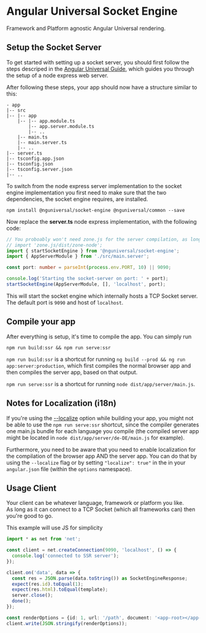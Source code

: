 # Angular Universal Socket Engine

Framework and Platform agnostic Angular Universal rendering.

## Setup the Socket Server

To get started with setting up a socket server, you should first follow the steps descriped in the [Angular Universal Guide](https://angular.io/guide/universal), which guides you through the setup of a node express web server.

After following these steps, your app should now have a structure similar to this:

```
- app
|-- src
|-- |-- app
    |-- |-- app.module.ts
        |-- app.server.module.ts
        |-- ..
    |-- main.ts
    |-- main.server.ts
    |-- ..
|-- server.ts
|-- tsconfig.app.json
|-- tsconfig.json
|-- tsconfig.server.json
|-- ..
```

To switch from the node express server implementation to the socket engine implementation you first need to make sure that the two dependencies, the socket engine requires, are installed. 

`npm install @nguniversal/socket-engine @nguniversal/common --save`

Now replace the **server.ts** node express implementation, with the following code:

```typescript
// You proboably won't need zone.js for the server compilation, as long as you compile for production
// import 'zone.js/dist/zone-node';
import { startSocketEngine } from '@nguniversal/socket-engine';
import { AppServerModule } from './src/main.server';

const port: number = parseInt(process.env.PORT, 10) || 9090;

console.log('Starting the socket-server on port: ' + port);
startSocketEngine(AppServerModule, [], 'localhost', port);
```
This will start the socket engine which internally hosts a TCP Socket server.  
The default port is `9090` and host of `localhost`.

## Compile your app

After everything is setup, it's time to compile the app. You can simply run

`npm run build:ssr && npm run serve:ssr`

`npm run build:ssr` is a shortcut for running `ng build --prod && ng run app:server:production`, which first compiles the normal browser app and then compiles the server app, based on that output.

`npm run serve:ssr` is a shortcut for running `node dist/app/server/main.js`. 

## Notes for Localization (i18n)

If you're using the [--localize](https://angular.io/guide/i18n) option while building your app, you might not be able to use the `npm run serve:ssr` shortcut, since the compiler generates one main.js bundle for each language you compile (the compiled server app might be located in `node dist/app/server/de-DE/main.js` for example).

Furthermore, you need to be aware that you need to enable localization for the compilation of the browser app AND the server app. You can do that by using the `--localize` flag or by setting `"localize": true"` in the in your `angular.json` file (within the `options` namespace).

## Usage Client

Your client can be whatever language, framework or platform you like.  
As long as it can connect to a TCP Socket (which all frameworks can) then you're good to go.

This example will use JS for simplicity
```typescript
import * as net from 'net';

const client = net.createConnection(9090, 'localhost', () => {
  console.log('connected to SSR server');
});

client.on('data', data => {
  const res = JSON.parse(data.toString()) as SocketEngineResponse;
  expect(res.id).toEqual(1);
  expect(res.html).toEqual(template);
  server.close();
  done();
});

const renderOptions = {id: 1, url: '/path', document: '<app-root></app-root>'} as SocketEngineRenderOptions;
client.write(JSON.stringify(renderOptions));
```
